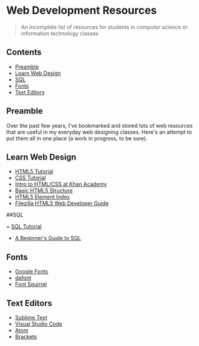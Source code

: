# Web Development Resources
 
> An incomplete list of resources for students in computer science or information technology classes
 
## Contents
- [Preamble](#preamble)
- [Learn Web Design](#learn-web-design)
- [SQL](#sql)
- [Fonts](#fonts)
- [Text Editors](#text-editors)

## Preamble
Over the past few years, I've bookmarked and stored lots of web resources that are useful in my everyday web designing classes. Here's an attempt to put them all in one place (a work in progress, to be sure).

## Learn Web Design

- [HTML5 Tutorial](https://www.w3schools.com/html/)
- [CSS Tutorial](https://www.w3schools.com/css/)
- [Intro to HTML/CSS at Khan Academy](https://www.khanacademy.org/computing/computer-programming/html-css)
- [Basic HTML5 Structure](https://css-tricks.com/snippets/html/html5-page-structure/)
- [HTML5 Element Index](http://html5doctor.com/element-index/)
- [Filezilla HTML5 Web Developer Guide](https://developer.mozilla.org/en-US/docs/Web/Guide/HTML/HTML5)

##SQL

= [SQL Tutorial](https://www.w3schools.com/sql/)
- [A Beginner's Guide to SQL](https://www.freecodecamp.org/news/quincylarson/sql-and-databases-full-course--FLkLcFzA)

## Fonts

- [Google Fonts](https://www.google.com/fonts)
- [dafont](http://www.dafont.com/)
- [Font Squirrel](http://www.fontsquirrel.com/)

## Text Editors

- [Sublime Text](https://github.com/dreikanter/sublime-bookmarks#readme)
- [Visual Studio Code](https://github.com/viatsko/awesome-vscode#readme)
- [Atom](https://atom.io/)
- [Brackets](http://brackets.io/)
